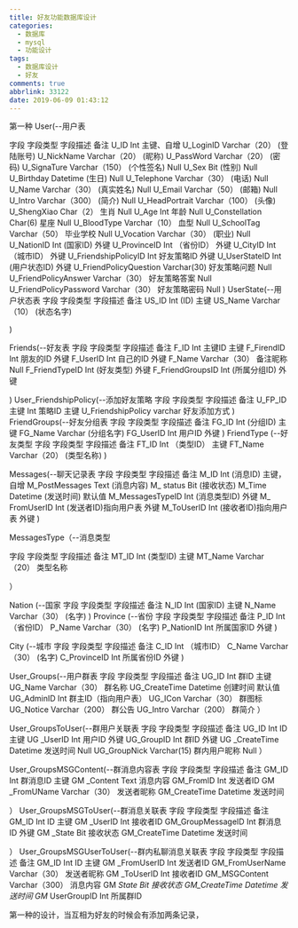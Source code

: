 ```yaml
---
title: 好友功能数据库设计
categories:
  - 数据库
  - mysql
  - 功能设计
tags:
  - 数据库设计
  - 好友
comments: true
abbrlink: 33122
date: 2019-06-09 01:43:12
---
```


第一种
 User(--用户表

 字段    字段类型    字段描述    备注
 U_ID    Int        主键、自增
 U_LoginID    Varchar（20）    (登陆账号)
 U_NickName    Varchar（20）    (昵称)
 U_PassWord    Varchar（20）    (密码)
 U_SignaTure    Varchar（150）    (个性签名)    Null
 U_Sex    Bit    (性别)    Null
 U_Birthday    Datetime    (生日)    Null
 U_Telephone    Varchar（30）    (电话)    Null
 U_Name    Varchar（30）    (真实姓名)    Null
 U_Email    Varchar（50）    (邮箱)    Null
 U_Intro    Varchar（300）    (简介)    Null
 U_HeadPortrait     Varchar（100）    (头像)
 U_ShengXiao    Char（2）    生肖    Null
 U_Age    Int    年龄    Null
 U_Constellation    Char(6)    星座    Null
 U_BloodType    Varchar（10）    血型    Null
 U_SchoolTag    Varchar（50）    毕业学校    Null
 U_Vocation    Varchar（30）    (职业)    Null
 U_NationID    Int    (国家ID)    外键
 U_ProvinceID    Int    （省份ID）    外键
 U_CityID    Int    （城市ID）    外键
 U_FriendshipPolicyID    Int    好友策略ID    外键
 U_UserStateID    Int    (用户状态ID)    外键
 U_FriendPolicyQuestion    Varchar(30)    好友策略问题    Null
 U_FriendPolicyAnswer    Varchar（30）    好友策略答案    Null
 U_FriendPolicyPassword    Varchar（30）    好友策略密码    Null
 )
 UserState(--用户状态表
 字段    字段类型    字段描述    备注
 US_ID    Int    (ID)    主键
US_Name    Varchar（10）    (状态名字)

 )

 Friends(--好友表
 字段    字段类型    字段描述    备注
 F_ID    Int    主键ID    主键
 F_FirendID    Int    朋友的ID    外键
 F_UserID    Int    自己的ID    外键
 F_Name    Varchar（30）    备注昵称    Null
 F_FriendTypeID    Int    (好友类型)    外键
 F_FriendGroupsID    Int    (所属分组ID)    外键

 )
 User_FriendshipPolicy(--添加好友策略
 字段    字段类型    字段描述    备注
 U_FP_ID主键    Int    策略ID    主键
 U_FriendshipPolicy    varchar    好友添加方式
 )
 FriendGroups(--好友分组表
 字段    字段类型    字段描述    备注
 FG_ID    Int    (分组ID)    主键
 FG_Name    Varchar    (分组名字)
 FG_UserID    Int    用户ID    外键
 )
 FriendType (--好友类型
 字段    字段类型    字段描述    备注
 FT_ID    Int    （类型ID）    主键
 FT_Name    Varchar（20）    (类型名称)
 )

Messages(--聊天记录表
 字段    字段类型    字段描述    备注
 M_ID    Int    (消息ID)    主键，自增
 M_PostMessages    Text    (消息内容)
 M_ status    Bit    (接收状态)
 M_Time    Datetime    (发送时间)    默认值
 M_MessagesTypeID    Int    (消息类型ID)    外键
 M_ FromUserID     Int    (发送者ID)指向用户表    外键
 M_ToUserID     Int    (接收者ID)指向用户表    外键
 )

MessagesType（--消息类型

字段    字段类型    字段描述    备注
 MT_ID    Int    (类型ID)    主键
 MT_Name    Varchar（20）    类型名称

）

 Nation (--国家
 字段    字段类型    字段描述    备注
 N_ID    Int    (国家ID)    主键
 N_Name    Varchar（30）    (名字)
 )
 Province (--省份
 字段    字段类型    字段描述    备注
 P_ID    Int    （省份ID）
 P_Name    Varchar（30）    (名字)
 P_NationID    Int    所属国家ID    外键
 )

City (--城市
 字段    字段类型    字段描述    备注
 C_ID    Int    （城市ID）
 C_Name    Varchar（30）    (名字)
 C_ProvinceID    Int    所属省份ID    外键
 )

User_Groups(--用户群表
 字段    字段类型    字段描述    备注
 UG_ID    Int    群ID    主键
 UG_Name    Varchar（30）    群名称
 UG_CreateTime    Datetime    创建时间    默认值
 UG_AdminID    Int    群主ID（指向用户表）
 UG_ICon    Varchar（30）    群图标
 UG_Notice    Varchar（200）    群公告
 UG_Intro    Varchar（200）    群简介
 ）

User_GroupsToUser(--群用户关联表
 字段    字段类型    字段描述    备注
 UG_ID    Int    ID    主键
 UG _UserID    Int    用户ID    外键
UG_GroupID    Int    群ID    外键
 UG _CreateTime    Datetime    发送时间    Null
UG_GroupNick    Varchar(15)    群内用户昵称    Null
 ）

User_GroupsMSGContent(--群消息内容表
 字段    字段类型    字段描述    备注
GM_ID    Int    群消息ID    主键
 GM _Content    Text    消息内容
GM_FromID    Int    发送者ID
 GM _FromUName    Varchar（30）    发送者昵称
GM_CreateTime    Datetime    发送时间

 ）
 User_GroupsMSGToUser(--群消息关联表
 字段    字段类型    字段描述    备注
 GM_ID    Int    ID    主键
 GM _UserID    Int    接收者ID
GM_GroupMessageID    Int    群消息ID    外键
 GM _State    Bit    接收状态
GM_CreateTime    Datetime    发送时间

 ）
 User_GroupsMSGUserToUser(--群内私聊消息关联表
 字段    字段类型    字段描述    备注
GM_ID    Int    ID    主键
 GM _FromUserID    Int    发送者ID
GM_FromUserName    Varchar（30）    发送者昵称
 GM _ToUserID    Int    接收者ID
GM_MSGContent    Varchar（300）    消息内容
 GM _State    Bit    接收状态
GM_CreateTime    Datetime    发送时间
 GM_ UserGroupID    Int    所属群ID

第一种的设计，当互相为好友的时候会有添加两条记录，
